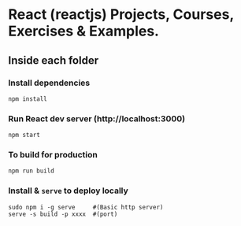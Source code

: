 # React (reactjs) Projects, Courses, Exercises & Examples.  

## Inside each folder   
 
### Install dependencies

```
npm install
```

### Run React dev server (http://localhost:3000)

```
npm start
```

### To build for production

```
npm run build
```

### Install & `serve` to deploy locally  

```
sudo npm i -g serve     #(Basic http server)   
serve -s build -p xxxx  #(port)
```


